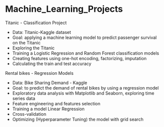 # Machine_Learning_Projects

Titanic - Classification Project
- Data: Titanic-Kaggle dataset
- Goal: applying a machine learning model to predict passenger survival on the Titanic
- Exploring the Titanic 
- Training a Logistic Regression and Random Forest classification models
- Creating features using one-hot encoding, factorizing, imputation
- Calculating the train and test accuracy 

Rental bikes - Regression Models
- Data: Bike Sharing Demand - Kaggle
- Goal: to predict the demand of rental bikes by using a regression model
- Exploratory data analysis with Matplotlib and Seaborn, exploring time series data
- Feature engineering and features selection
- Training a model Linear Regression
- Cross-validation 
- Optimizing (Hyperparameter Tuning) the model with grid search
